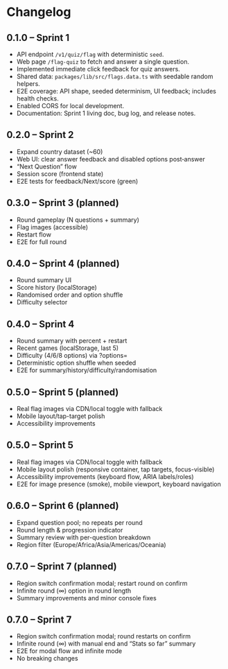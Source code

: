 # Changelog
## 0.1.0 – Sprint 1
- API endpoint `/v1/quiz/flag` with deterministic `seed`.
- Web page `/flag-quiz` to fetch and answer a single question.
- Implemented immediate click feedback for quiz answers.
- Shared data: `packages/lib/src/flags.data.ts` with seedable random helpers.
- E2E coverage: API shape, seeded determinism, UI feedback; includes health checks.
- Enabled CORS for local development.
- Documentation: Sprint 1 living doc, bug log, and release notes.

## 0.2.0 – Sprint 2
- Expand country dataset (~60)
- Web UI: clear answer feedback and disabled options post‑answer
- “Next Question” flow
- Session score (frontend state)
- E2E tests for feedback/Next/score (green)

## 0.3.0 – Sprint 3 (planned)
- Round gameplay (N questions + summary)
- Flag images (accessible)
- Restart flow
- E2E for full round

## 0.4.0 – Sprint 4 (planned)
- Round summary UI
- Score history (localStorage)
- Randomised order and option shuffle
- Difficulty selector

## 0.4.0 – Sprint 4
- Round summary with percent + restart
- Recent games (localStorage, last 5)
- Difficulty (4/6/8 options) via ?options=
- Deterministic option shuffle when seeded
- E2E for summary/history/difficulty/randomisation

## 0.5.0 – Sprint 5 (planned)
- Real flag images via CDN/local toggle with fallback
- Mobile layout/tap-target polish
- Accessibility improvements

## 0.5.0 – Sprint 5
- Real flag images via CDN/local toggle with fallback
- Mobile layout polish (responsive container, tap targets, focus-visible)
- Accessibility improvements (keyboard flow, ARIA labels/roles)
- E2E for image presence (smoke), mobile viewport, keyboard navigation

## 0.6.0 – Sprint 6 (planned)
- Expand question pool; no repeats per round
- Round length & progression indicator
- Summary review with per-question breakdown
- Region filter (Europe/Africa/Asia/Americas/Oceania)

## 0.7.0 – Sprint 7 (planned)
- Region switch confirmation modal; restart round on confirm
- Infinite round (∞) option in round length
- Summary improvements and minor console fixes

## 0.7.0 – Sprint 7
- Region switch confirmation modal; round restarts on confirm
- Infinite round (∞) with manual end and “Stats so far” summary
- E2E for modal flow and infinite mode
- No breaking changes
